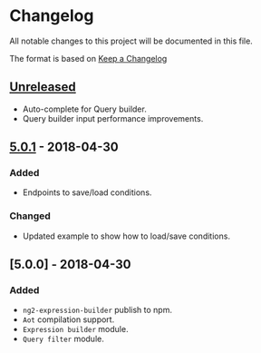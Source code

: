 # Changelog
All notable changes to this project will be documented in this file.

The format is based on [Keep a Changelog](http://keepachangelog.com/en/1.0.0/)

## [Unreleased]
* Auto-complete for Query builder.
* Query builder input performance improvements.

## [5.0.1] - 2018-04-30
### Added
- Endpoints to save/load conditions.

### Changed
- Updated example to show how to load/save conditions.

## [5.0.0] - 2018-04-30
### Added
- `ng2-expression-builder` publish to npm.
- `Aot` compilation support.
- `Expression builder` module.
- `Query filter` module.

[unreleased]: https://github.com/qgrid/ng2-expression-builder/compare/v5.0.1...HEAD
[5.0.1]: https://github.com/qgrid/ng2/compare/v5.0.1...v5.0.0